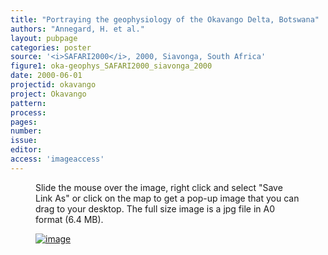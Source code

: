 ```yaml
---
title: "Portraying the geophysiology of the Okavango Delta, Botswana"
authors: "Annegard, H. et al."
layout: pubpage
categories: poster
source: '<i>SAFARI2000</i>, 2000, Siavonga, South Africa'
figure1: oka-geophys_SAFARI2000_siavonga_2000
date: 2000-06-01
projectid: okavango
project: Okavango
pattern:
process:
pages:
number:
issue:
editor:
access: 'imageaccess'
---
```

<figure>
<figcaption>Slide the mouse over the image, right click and select "Save Link As" or click on the map to get a pop-up image that you can drag to your desktop. The full size image is a jpg file in A0 format (6.4 MB).</figcaption>

<a href="{{ site.commonurl }}/images/{{ site.data.images[page.figure1].source }}"><img src="{{ site.commonurl }}/images/{{ site.data.images[page.figure1].file }}" alt="image"></a>
</figure>

